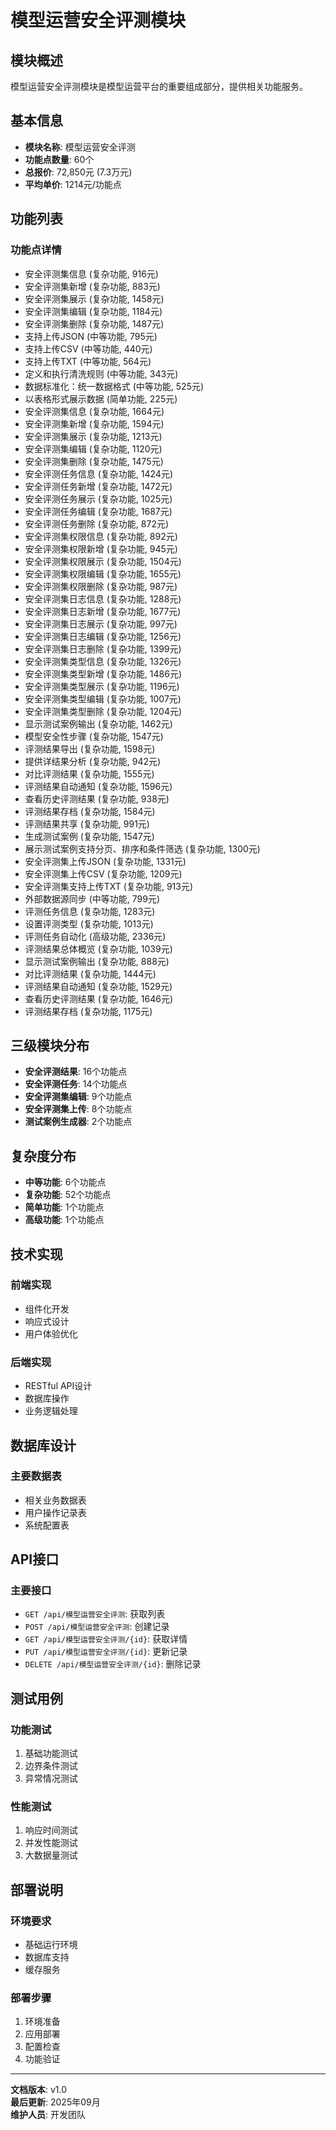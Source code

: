# 模型运营安全评测模块

## 模块概述
模型运营安全评测模块是模型运营平台的重要组成部分，提供相关功能服务。

## 基本信息
- **模块名称**: 模型运营安全评测
- **功能点数量**: 60个
- **总报价**: 72,850元 (7.3万元)
- **平均单价**: 1214元/功能点

## 功能列表

### 功能点详情
- 安全评测集信息 (复杂功能, 916元)
- 安全评测集新增 (复杂功能, 883元)
- 安全评测集展示 (复杂功能, 1458元)
- 安全评测集编辑 (复杂功能, 1184元)
- 安全评测集删除 (复杂功能, 1487元)
- 支持上传JSON (中等功能, 795元)
- 支持上传CSV (中等功能, 440元)
- 支持上传TXT (中等功能, 564元)
- 定义和执行清洗规则 (中等功能, 343元)
- 数据标准化：统一数据格式 (中等功能, 525元)
- 以表格形式展示数据 (简单功能, 225元)
- 安全评测集信息 (复杂功能, 1664元)
- 安全评测集新增 (复杂功能, 1594元)
- 安全评测集展示 (复杂功能, 1213元)
- 安全评测集编辑 (复杂功能, 1120元)
- 安全评测集删除 (复杂功能, 1475元)
- 安全评测任务信息 (复杂功能, 1424元)
- 安全评测任务新增 (复杂功能, 1472元)
- 安全评测任务展示 (复杂功能, 1025元)
- 安全评测任务编辑 (复杂功能, 1687元)
- 安全评测任务删除 (复杂功能, 872元)
- 安全评测集权限信息 (复杂功能, 892元)
- 安全评测集权限新增 (复杂功能, 945元)
- 安全评测集权限展示 (复杂功能, 1504元)
- 安全评测集权限编辑 (复杂功能, 1655元)
- 安全评测集权限删除 (复杂功能, 987元)
- 安全评测集日志信息 (复杂功能, 1288元)
- 安全评测集日志新增 (复杂功能, 1677元)
- 安全评测集日志展示 (复杂功能, 997元)
- 安全评测集日志编辑 (复杂功能, 1256元)
- 安全评测集日志删除 (复杂功能, 1399元)
- 安全评测集类型信息 (复杂功能, 1326元)
- 安全评测集类型新增 (复杂功能, 1486元)
- 安全评测集类型展示 (复杂功能, 1196元)
- 安全评测集类型编辑 (复杂功能, 1007元)
- 安全评测集类型删除 (复杂功能, 1204元)
- 显示测试案例输出 (复杂功能, 1462元)
- 模型安全性步骤 (复杂功能, 1547元)
- 评测结果导出 (复杂功能, 1598元)
- 提供详结果分析 (复杂功能, 942元)
- 对比评测结果 (复杂功能, 1555元)
- 评测结果自动通知 (复杂功能, 1596元)
- 查看历史评测结果 (复杂功能, 938元)
- 评测结果存档 (复杂功能, 1584元)
- 评测结果共享 (复杂功能, 991元)
- 生成测试案例 (复杂功能, 1547元)
- 展示测试案例支持分页、排序和条件筛选 (复杂功能, 1300元)
- 安全评测集上传JSON (复杂功能, 1331元)
- 安全评测集上传CSV (复杂功能, 1209元)
- 安全评测集支持上传TXT (复杂功能, 913元)
- 外部数据源同步 (中等功能, 799元)
- 评测任务信息 (复杂功能, 1283元)
- 设置评测类型 (复杂功能, 1013元)
- 评测任务自动化 (高级功能, 2336元)
- 评测结果总体概览 (复杂功能, 1039元)
- 显示测试案例输出 (复杂功能, 888元)
- 对比评测结果 (复杂功能, 1444元)
- 评测结果自动通知 (复杂功能, 1529元)
- 查看历史评测结果 (复杂功能, 1646元)
- 评测结果存档 (复杂功能, 1175元)

## 三级模块分布

- **安全评测结果**: 16个功能点
- **安全评测任务**: 14个功能点
- **安全评测集编辑**: 9个功能点
- **安全评测集上传**: 8个功能点
- **测试案例生成器**: 2个功能点

## 复杂度分布

- **中等功能**: 6个功能点
- **复杂功能**: 52个功能点
- **简单功能**: 1个功能点
- **高级功能**: 1个功能点

## 技术实现

### 前端实现
- 组件化开发
- 响应式设计
- 用户体验优化

### 后端实现
- RESTful API设计
- 数据库操作
- 业务逻辑处理

## 数据库设计

### 主要数据表
- 相关业务数据表
- 用户操作记录表
- 系统配置表

## API接口

### 主要接口
- `GET /api/模型运营安全评测`: 获取列表
- `POST /api/模型运营安全评测`: 创建记录
- `GET /api/模型运营安全评测/{id}`: 获取详情
- `PUT /api/模型运营安全评测/{id}`: 更新记录
- `DELETE /api/模型运营安全评测/{id}`: 删除记录

## 测试用例

### 功能测试
1. 基础功能测试
2. 边界条件测试
3. 异常情况测试

### 性能测试
1. 响应时间测试
2. 并发性能测试
3. 大数据量测试

## 部署说明

### 环境要求
- 基础运行环境
- 数据库支持
- 缓存服务

### 部署步骤
1. 环境准备
2. 应用部署
3. 配置检查
4. 功能验证

---

**文档版本**: v1.0  
**最后更新**: 2025年09月  
**维护人员**: 开发团队
